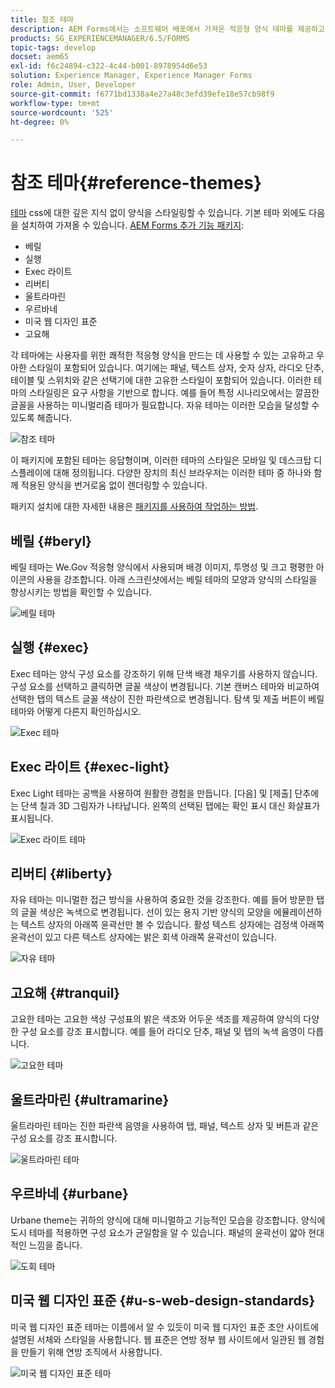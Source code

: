 ```yaml
---
title: 참조 테마
description: AEM Forms에서는 소프트웨어 배포에서 가져온 적응형 양식 테마를 제공하고 을 사용하여 양식의 스타일을 지정할 수 있습니다.
products: SG_EXPERIENCEMANAGER/6.5/FORMS
topic-tags: develop
docset: aem65
exl-id: f6c24894-c322-4c44-b001-8978954d6e53
solution: Experience Manager, Experience Manager Forms
role: Admin, User, Developer
source-git-commit: f6771bd1338a4e27a48c3efd39efe18e57cb98f9
workflow-type: tm+mt
source-wordcount: '525'
ht-degree: 0%

---
```


# 참조 테마{#reference-themes}

[테마](../../forms/using/themes.md) css에 대한 깊은 지식 없이 양식을 스타일링할 수 있습니다. 기본 테마 외에도 다음을 설치하여 가져올 수 있습니다. [AEM Forms 추가 기능 패키지](https://experienceleague.adobe.com/docs/experience-manager-release-information/aem-release-updates/forms-updates/aem-forms-releases.html?lang=en):

* 베릴
* 실행
* Exec 라이트
* 리버티
* 울트라마린
* 우르바네
* 미국 웹 디자인 표준
* 고요해

각 테마에는 사용자를 위한 쾌적한 적응형 양식을 만드는 데 사용할 수 있는 고유하고 우아한 스타일이 포함되어 있습니다. 여기에는 패널, 텍스트 상자, 숫자 상자, 라디오 단추, 테이블 및 스위치와 같은 선택기에 대한 고유한 스타일이 포함되어 있습니다. 이러한 테마의 스타일링은 요구 사항을 기반으로 합니다. 예를 들어 특정 시나리오에서는 깔끔한 글꼴을 사용하는 미니멀리즘 테마가 필요합니다. 자유 테마는 이러한 모습을 달성할 수 있도록 해줍니다.

![참조 테마](assets/ref-themes.png)

이 패키지에 포함된 테마는 응답형이며, 이러한 테마의 스타일은 모바일 및 데스크탑 디스플레이에 대해 정의됩니다. 다양한 장치의 최신 브라우저는 이러한 테마 중 하나와 함께 적용된 양식을 번거로움 없이 렌더링할 수 있습니다.

패키지 설치에 대한 자세한 내용은 [패키지를 사용하여 작업하는 방법](/help/sites-administering/package-manager.md).

## 베릴 {#beryl}

베릴 테마는 We.Gov 적응형 양식에서 사용되며 배경 이미지, 투명성 및 크고 평평한 아이콘의 사용을 강조합니다. 아래 스크린샷에서는 베릴 테마의 모양과 양식의 스타일을 향상시키는 방법을 확인할 수 있습니다.

![베릴 테마](assets/beryl.png)

<!--[Click to enlarge

](assets/beryl-1.png)-->

## 실행 {#exec}

Exec 테마는 양식 구성 요소를 강조하기 위해 단색 배경 채우기를 사용하지 않습니다. 구성 요소를 선택하고 클릭하면 글꼴 색상이 변경됩니다. 기본 캔버스 테마와 비교하여 선택한 탭의 텍스트 글꼴 색상이 진한 파란색으로 변경됩니다. 탐색 및 제출 버튼이 베릴 테마와 어떻게 다른지 확인하십시오.

![Exec 테마](assets/exec.png)

<!--[Click to enlarge

](assets/exec-1.png)-->

## Exec 라이트 {#exec-light}

Exec Light 테마는 공백을 사용하여 원활한 경험을 만듭니다. [다음] 및 [제출] 단추에는 단색 칠과 3D 그림자가 나타납니다. 왼쪽의 선택된 탭에는 확인 표시 대신 화살표가 표시됩니다.

![Exec 라이트 테마](assets/exec-light.png)

<!--[Click to enlarge

](assets/exec-light-1.png)-->

## 리버티 {#liberty}

자유 테마는 미니멀한 접근 방식을 사용하여 중요한 것을 강조한다. 예를 들어 방문한 탭의 글꼴 색상은 녹색으로 변경됩니다. 선이 있는 용지 기반 양식의 모양을 에뮬레이션하는 텍스트 상자의 아래쪽 윤곽선만 볼 수 있습니다. 활성 텍스트 상자에는 검정색 아래쪽 윤곽선이 있고 다른 텍스트 상자에는 밝은 회색 아래쪽 윤곽선이 있습니다.

![자유 테마](assets/liberty.png)

<!--[Click to enlarge

](assets/liberty-1.png)-->

## 고요해 {#tranquil}

고요한 테마는 고요한 색상 구성표의 밝은 색조와 어두운 색조를 제공하여 양식의 다양한 구성 요소를 강조 표시합니다. 예를 들어 라디오 단추, 패널 및 탭의 녹색 음영이 다릅니다.

![고요한 테마](assets/tranquil.png)

<!--[Click to enlarge

](assets/tranquil-1.png)-->

## 울트라마린 {#ultramarine}

울트라마린 테마는 진한 파란색 음영을 사용하여 탭, 패널, 텍스트 상자 및 버튼과 같은 구성 요소를 강조 표시합니다.

![울트라마린 테마](assets/ultramarine.png)

<!--[Click to enlarge](assets/ultramarine-1.png)-->

## 우르바네 {#urbane}

Urbane theme는 귀하의 양식에 대해 미니멀하고 기능적인 모습을 강조합니다. 양식에 도시 테마를 적용하면 구성 요소가 균일함을 알 수 있습니다. 패널의 윤곽선이 얇아 현대적인 느낌을 줍니다.

![도회 테마](assets/urbane.png)

<!--[Click to enlarge

](assets/urbane-1.png)-->

## 미국 웹 디자인 표준 {#u-s-web-design-standards}

미국 웹 디자인 표준 테마는 이름에서 알 수 있듯이 미국 웹 디자인 표준 초안 사이트에 설명된 서체와 스타일을 사용합니다. 웹 표준은 연방 정부 웹 사이트에서 일관된 웹 경험을 만들기 위해 연방 조직에서 사용합니다.

![미국 웹 디자인 표준 테마](assets/us-web-standards.png)

<!--[Click to enlarge

](assets/usgov.png)-->
